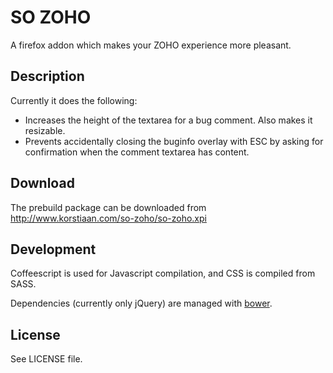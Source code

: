 # SO ZOHO

A firefox addon which makes your ZOHO experience more pleasant.

## Description

Currently it does the following:

* Increases the height of the textarea for a bug comment. Also makes it resizable.
* Prevents accidentally closing the buginfo overlay with ESC by asking for confirmation when
  the comment textarea has content.

## Download

The prebuild package can be downloaded from http://www.korstiaan.com/so-zoho/so-zoho.xpi

## Development

Coffeescript is used for Javascript compilation, and CSS is compiled from SASS.

Dependencies (currently only jQuery) are managed with [bower](http://bower.io/).

## License

See LICENSE file.